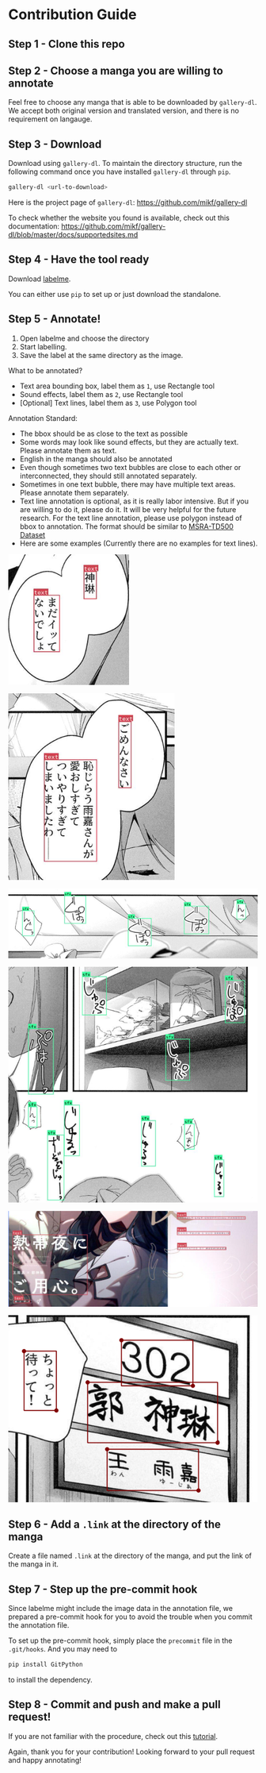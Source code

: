 # Contribution Guide

## Step 1 - Clone this repo

## Step 2 - Choose a manga you are willing to annotate

Feel free to choose any manga that is able to be downloaded by `gallery-dl`. We accept both original version and translated version, and there is no requirement on langauge.

## Step 3 - Download

Download using `gallery-dl`. To maintain the directory structure, run the following command once you have installed `gallery-dl` through `pip`.

```bash
gallery-dl <url-to-download>
```

Here is the project page of `gallery-dl`: https://github.com/mikf/gallery-dl

To check whether the website you found is available, check out this documentation: https://github.com/mikf/gallery-dl/blob/master/docs/supportedsites.md

## Step 4 - Have the tool ready

Download [labelme](https://github.com/wkentaro/labelme).

You can either use `pip` to set up or just download the standalone.

## Step 5 - Annotate!

1. Open labelme and choose the directory
2. Start labelling.
3. Save the label at the same directory as the image.

What to be annotated?

* Text area bounding box, label them as `1`, use Rectangle tool
* Sound effects, label them as `2`, use Rectangle tool
* [Optional] Text lines, label them as `3`, use Polygon tool

Annotation Standard:

* The bbox should be as close to the text as possible
* Some words may look like sound effects, but they are actually text. Please annotate them as text.
* English in the manga should also be annotated
* Even though sometimes two text bubbles are close to each other or interconnected, they should still annotated separately.
* Sometimes in one text bubble, there may have multiple text areas. Please annotate them separately.
* Text line annotation is optional, as it is really labor intensive. But if you are willing to do it, please do it. It will be very helpful for the future research. For the text line annotation, please use polygon instead of bbox to annotation. The format should be similar to [MSRA-TD500 Dataset](http://www.iapr-tc11.org/mediawiki/index.php/MSRA_Text_Detection_500_Database_(MSRA-TD500))
* Here are some examples (Currently there are no examples for text lines).

![](assets/example-1.png)

![](assets/example-2.png)

![](assets/example-3.png)

![](assets/example-4.png)

![](assets/example-5.png)

![](assets/example-6.png)

## Step 6 - Add a `.link` at the directory of the manga

Create a file named `.link` at the directory of the manga, and put the link of the manga in it.

## Step 7 - Step up the pre-commit hook

Since labelme might include the image data in the annotation file, we prepared a pre-commit hook for you to avoid the trouble when you commit the annotation file.

To set up the pre-commit hook, simply place the `precommit` file in the `.git/hooks`. And you may need to

```bash
pip install GitPython
```

to install the dependency.

## Step 8 - Commit and push and make a pull request!

If you are not familiar with the procedure, check out this [tutorial](https://docs.github.com/en/pull-requests/collaborating-with-pull-requests/proposing-changes-to-your-work-with-pull-requests/creating-a-pull-request).

Again, thank you for your contribution! Looking forward to your pull request and happy annotating!
